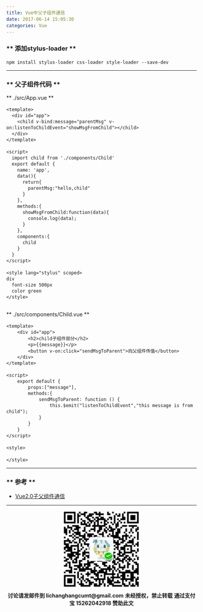 ```yaml
---
title: Vue中父子组件通信
date: 2017-06-14 15:05:30
categories: Vue
---
```

### ** 添加stylus-loader **

```
npm install stylus-loader css-loader style-loader --save-dev
```
******************

### ** 父子组件代码 **

<span class="under0">** ./src/App.vue **<span/>

```
<template>
  <div id="app">
    <child v-bind:message="parentMsg" v-on:listenToChildEvent="showMsgFromChild"></child>
  </div>
</template>

<script>
  import child from './components/Child'
  export default {
    name: 'app',
    data(){
      return{
        parentMsg:"hello,child"
      }
    },
    methods:{
      showMsgFromChild:function(data){
        console.log(data);
      }
    },
    components:{
      child
    }
  }
</script>

<style lang="stylus" scoped>
div
  font-size 500px
  color green
</style>


```

<span class="under0">** ./src/components/Child.vue **</span>

```
<template>
    <div id="app">
        <h2>child子组件部分</h2>
        <p>{{message}}</p>
        <button v-on:click="sendMsgToParent">向父组件传值</button>
    </div>
</template>

<script>
    export default {
        props:["message"],
        methods:{
            sendMsgToParent: function () {
                this.$emit("listenToChildEvent","this message is from child");
            }
        }
    }
</script>

<style>

</style>

```
******************

### ** 参考 **

- [Vue2.0子父组件通信](http://www.jianshu.com/p/2670ca096cf8)

******************
<div width="100%" align="center"><img src="/img/wx.png" alt="微信赞助二维码"></div></div>
<script type="text/javascript" charset="utf-8" src="http://www.dashangcloud.com/static/ds.js"></script>
<p style="margin-top: 0.4em; text-align: center">
      <b style="font-size: 1em;">讨论请发邮件到 lichanghangcumt@gmail.com</b>
      <b style="font-size: 1em;">未经授权，禁止转载</b>
      <b style="font-size: 1em;">通过支付宝 15262042918 赞助此文</b>
 </p>
